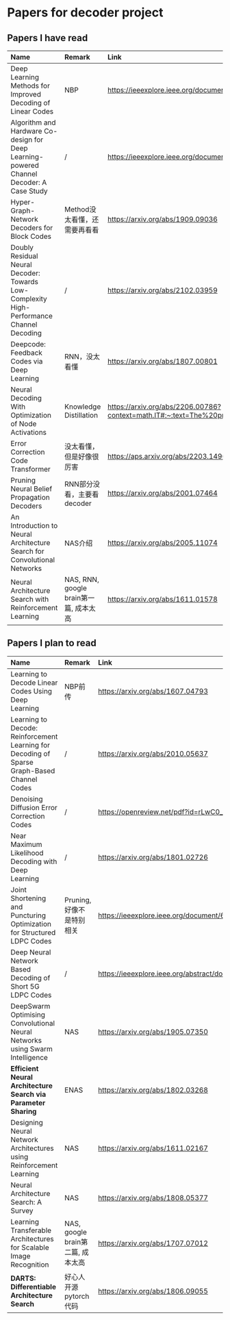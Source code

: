 # Papers for decoder project

## Papers I have read
|  Name   |  Remark  | Link  |
|  :----  | :----  | :----  |
| Deep Learning Methods for Improved Decoding of Linear Codes | NBP | https://ieeexplore.ieee.org/document/8242643 |
| Algorithm and Hardware Co-design for Deep Learning-powered Channel Decoder: A Case Study | / | https://ieeexplore.ieee.org/document/9643510 |
| Hyper-Graph-Network Decoders for Block Codes | Method没太看懂，还需要再看看 | https://arxiv.org/abs/1909.09036|
| Doubly Residual Neural Decoder: Towards Low-Complexity High-Performance Channel Decoding | / | https://arxiv.org/abs/2102.03959 |
| Deepcode: Feedback Codes via Deep Learning | RNN，没太看懂 | https://arxiv.org/abs/1807.00801 |
| Neural Decoding With Optimization of Node Activations | Knowledge Distillation | https://arxiv.org/abs/2206.00786?context=math.IT#:~:text=The%20problem%20of%20maximum%20likelihood,terms%20on%20the%20node's%20activations. |
| Error Correction Code Transformer  | 没太看懂，但是好像很厉害 | https://aps.arxiv.org/abs/2203.14966 |
| Pruning Neural Belief Propagation Decoders  | RNN部分没看，主要看decoder | https://arxiv.org/abs/2001.07464 |
| An Introduction to Neural Architecture Search for Convolutional Networks | NAS介绍 | https://arxiv.org/abs/2005.11074 |
| Neural Architecture Search with Reinforcement Learning | NAS, RNN, google brain第一篇, 成本太高 | https://arxiv.org/abs/1611.01578 |


## Papers I plan to read
|  Name   | Remark  | Link  |
|  :----  | :----  | :----  |
| Learning to Decode Linear Codes Using Deep Learning | NBP前传 | https://arxiv.org/abs/1607.04793 |
| Learning to Decode: Reinforcement Learning for Decoding of Sparse Graph-Based Channel Codes  | / | https://arxiv.org/abs/2010.05637 |
| Denoising Diffusion Error Correction Codes | / | https://openreview.net/pdf?id=rLwC0_MG-4w |
| Near Maximum Likelihood Decoding with Deep Learning | / | https://arxiv.org/abs/1801.02726 |
| Joint Shortening and Puncturing Optimization for Structured LDPC Codes | Pruning,好像不是特别相关 | https://ieeexplore.ieee.org/document/6336859 |
| Deep Neural Network Based Decoding of Short 5G LDPC Codes | / | https://ieeexplore.ieee.org/abstract/document/9606471 |
| DeepSwarm Optimising Convolutional Neural Networks using Swarm Intelligence | NAS | https://arxiv.org/abs/1905.07350 |
| **Efficient Neural Architecture Search via Parameter Sharing** | ENAS | https://arxiv.org/abs/1802.03268 |
| Designing Neural Network Architectures using Reinforcement Learning | NAS | https://arxiv.org/abs/1611.02167 |
| Neural Architecture Search: A Survey | NAS | https://arxiv.org/abs/1808.05377 |
| Learning Transferable Architectures for Scalable Image Recognition | NAS, google brain第二篇, 成本太高 | https://arxiv.org/abs/1707.07012 |
| **DARTS: Differentiable Architecture Search** | 好心人开源pytorch代码| https://arxiv.org/abs/1806.09055 |
